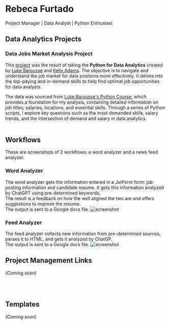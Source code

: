 # Rebeca Furtado
Project Manager | Data Analyst | Python Enthusiast


## Data Analytics Projects
### Data Jobs Market Analysis Project
This [project](https://github.com/furtadorebeca/3_RF_Project) was the result of taking the **Python for Data Analytics** created by [Luke Barousse](https://www.linkedin.com/in/luke-b) and [Kelly Adams](https://www.linkedin.com/in/kellyjianadams). The objective is to navigate and understand the job market for data positions more effectively. It delves into the top-paying and in-demand skills to help find optimal job opportunities for data analysts.

The data was sourced from [Luke Barousse's Python Course](https://lukebarousse.com/python), which provides a foundation for my analysis, containing detailed information on job titles, salaries, locations, and essential skills. Through a series of Python scripts, I explore key questions such as the most demanded skills, salary trends, and the intersection of demand and salary in data analytics.
<br>
<br>


## Workflows
These are screenshots of 2 workflows: a word analyzer and a news feed analyzer.

### Word Analyzer
The word analyzer gets the information entered in a JotForm form: job posting information and candidate resume. It gets this information analyzed by ChatGPT using pre-determined keywords. <br>
The result is a feedback on how the well aligned the two are and offers suggestions to improve the resume.<br>
The output is sent to a Google docs file.
![screenshot](https://github.com/furtadorebeca/rebeca/blob/main/make-word_analysis.jpg)


### Feed Analyzer
The feed analyzer collects new information from pre-determined sources, parses it to HTML, and gets it analyzed by ChatGP.<br>
The output is sent to a Google docs file.
![screenshot](https://github.com/furtadorebeca/rebeca/blob/main/make-feed_analysis.jpg)


## Project Management Links
_(Coming soon)_

<br>
<br>
  
## Templates
_(Coming soon)_

